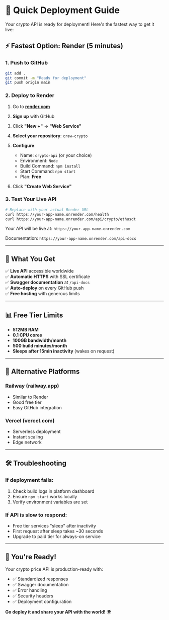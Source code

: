 # 🚀 Quick Deployment Guide

Your crypto API is ready for deployment! Here's the fastest way to get it live:

## ⚡ Fastest Option: Render (5 minutes)

### 1. Push to GitHub

```bash
git add .
git commit -m "Ready for deployment"
git push origin main
```

### 2. Deploy to Render

1. Go to **[render.com](https://render.com)**
2. **Sign up** with GitHub
3. Click **"New +"** → **"Web Service"**
4. **Select your repository**: `craw-crypto`
5. **Configure**:

   - Name: `crypto-api` (or your choice)
   - Environment: `Node`
   - Build Command: `npm install`
   - Start Command: `npm start`
   - Plan: **Free**

6. Click **"Create Web Service"**

### 3. Test Your Live API

```bash
# Replace with your actual Render URL
curl https://your-app-name.onrender.com/health
curl https://your-app-name.onrender.com/api/crypto/ethusdt
```

Your API will be live at: `https://your-app-name.onrender.com`

Documentation: `https://your-app-name.onrender.com/api-docs`

---

## 🎯 What You Get

✅ **Live API** accessible worldwide  
✅ **Automatic HTTPS** with SSL certificate  
✅ **Swagger documentation** at `/api-docs`  
✅ **Auto-deploy** on every GitHub push  
✅ **Free hosting** with generous limits

---

## 📊 Free Tier Limits

- **512MB RAM**
- **0.1 CPU cores**
- **100GB bandwidth/month**
- **500 build minutes/month**
- **Sleeps after 15min inactivity** (wakes on request)

---

## 🔄 Alternative Platforms

### Railway (railway.app)

- Similar to Render
- Good free tier
- Easy GitHub integration

### Vercel (vercel.com)

- Serverless deployment
- Instant scaling
- Edge network

---

## 🛠️ Troubleshooting

### If deployment fails:

1. Check build logs in platform dashboard
2. Ensure `npm start` works locally
3. Verify environment variables are set

### If API is slow to respond:

- Free tier services "sleep" after inactivity
- First request after sleep takes ~30 seconds
- Upgrade to paid tier for always-on service

---

## 🎉 You're Ready!

Your crypto price API is production-ready with:

- ✅ Standardized responses
- ✅ Swagger documentation
- ✅ Error handling
- ✅ Security headers
- ✅ Deployment configuration

**Go deploy it and share your API with the world!** 🌍
